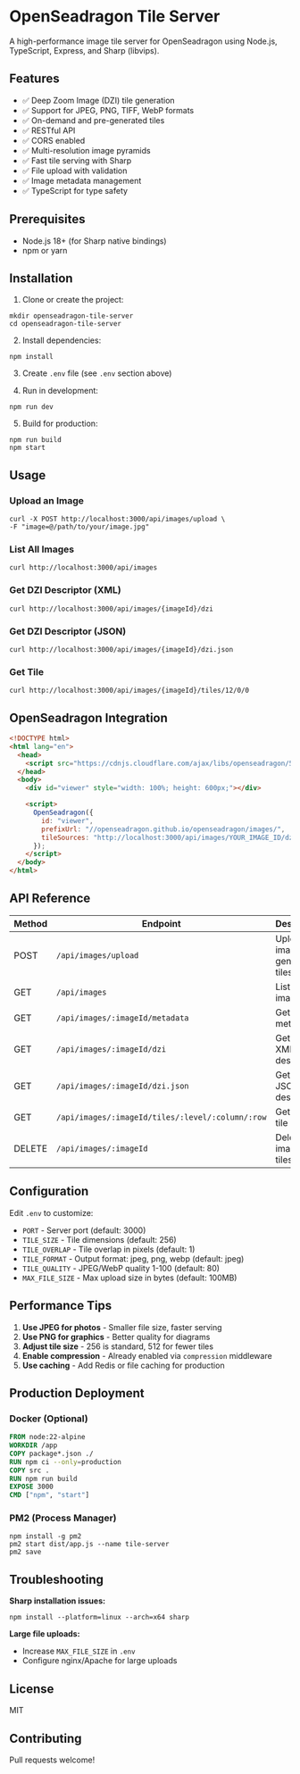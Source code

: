 # OpenSeadragon Tile Server

A high-performance image tile server for OpenSeadragon using Node.js, TypeScript, Express, and Sharp (libvips).

## Features

- ✅ Deep Zoom Image (DZI) tile generation
- ✅ Support for JPEG, PNG, TIFF, WebP formats
- ✅ On-demand and pre-generated tiles
- ✅ RESTful API
- ✅ CORS enabled
- ✅ Multi-resolution image pyramids
- ✅ Fast tile serving with Sharp
- ✅ File upload with validation
- ✅ Image metadata management
- ✅ TypeScript for type safety

## Prerequisites

- Node.js 18+ (for Sharp native bindings)
- npm or yarn

## Installation

1. Clone or create the project:

```shell
mkdir openseadragon-tile-server
cd openseadragon-tile-server
```

2. Install dependencies:

```shell
npm install
```

3. Create `.env` file (see `.env` section above)

4. Run in development:

```shell
npm run dev
```

5. Build for production:

```shell
npm run build
npm start
```

## Usage

### Upload an Image

```shell
curl -X POST http://localhost:3000/api/images/upload \
-F "image=@/path/to/your/image.jpg"
```

### List All Images

```shell
curl http://localhost:3000/api/images
```

### Get DZI Descriptor (XML)

```shell
curl http://localhost:3000/api/images/{imageId}/dzi
```

### Get DZI Descriptor (JSON)

```shell
curl http://localhost:3000/api/images/{imageId}/dzi.json
```

### Get Tile

```shell
curl http://localhost:3000/api/images/{imageId}/tiles/12/0/0
```

## OpenSeadragon Integration

```html
<!DOCTYPE html>
<html lang="en">
  <head>
    <script src="https://cdnjs.cloudflare.com/ajax/libs/openseadragon/5.0.1/openseadragon.min.js"></script>
  </head>
  <body>
    <div id="viewer" style="width: 100%; height: 600px;"></div>

    <script>
      OpenSeadragon({
        id: "viewer",
        prefixUrl: "//openseadragon.github.io/openseadragon/images/",
        tileSources: "http://localhost:3000/api/images/YOUR_IMAGE_ID/dzi",
      });
    </script>
  </body>
</html>
```

## API Reference

| Method | Endpoint                                         | Description                     |
| ------ | ------------------------------------------------ | ------------------------------- |
| POST   | `/api/images/upload`                             | Upload image and generate tiles |
| GET    | `/api/images`                                    | List all images                 |
| GET    | `/api/images/:imageId/metadata`                  | Get image metadata              |
| GET    | `/api/images/:imageId/dzi`                       | Get DZI XML descriptor          |
| GET    | `/api/images/:imageId/dzi.json`                  | Get DZI JSON descriptor         |
| GET    | `/api/images/:imageId/tiles/:level/:column/:row` | Get specific tile               |
| DELETE | `/api/images/:imageId`                           | Delete image and tiles          |

## Configuration

Edit `.env` to customize:

- `PORT` - Server port (default: 3000)
- `TILE_SIZE` - Tile dimensions (default: 256)
- `TILE_OVERLAP` - Tile overlap in pixels (default: 1)
- `TILE_FORMAT` - Output format: jpeg, png, webp (default: jpeg)
- `TILE_QUALITY` - JPEG/WebP quality 1-100 (default: 80)
- `MAX_FILE_SIZE` - Max upload size in bytes (default: 100MB)

## Performance Tips

1. **Use JPEG for photos** - Smaller file size, faster serving
2. **Use PNG for graphics** - Better quality for diagrams
3. **Adjust tile size** - 256 is standard, 512 for fewer tiles
4. **Enable compression** - Already enabled via `compression` middleware
5. **Use caching** - Add Redis or file caching for production

## Production Deployment

### Docker (Optional)

```Dockerfile
FROM node:22-alpine
WORKDIR /app
COPY package*.json ./
RUN npm ci --only=production
COPY src .
RUN npm run build
EXPOSE 3000
CMD ["npm", "start"]
```

### PM2 (Process Manager)

```shell
npm install -g pm2
pm2 start dist/app.js --name tile-server
pm2 save
```

## Troubleshooting

**Sharp installation issues:**

```shell
npm install --platform=linux --arch=x64 sharp
```

**Large file uploads:**

- Increase `MAX_FILE_SIZE` in `.env`
- Configure nginx/Apache for large uploads

## License

MIT

## Contributing

Pull requests welcome!
